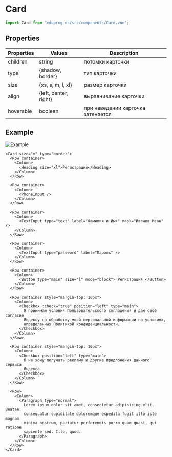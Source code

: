 # Card

```js
import Card from "eduprog-ds/src/components/Card.vue";
```

## Properties

| Properties | Values                | Description                       |
| ---------- | --------------------- | --------------------------------- |
| children   | string                | потомки карточки                  |
| type       | {shadow, border}      | тип карточки                      |
| size       | {xs, s, m, l, xl}     | размер карточки                   |
| align      | {left, center, right} | выравнивание карточки             |
| hoverable  | boolean               | при наведении карточка затеняется |

## Example

![Example](https://i.imgur.com/Px9Zvf4.png)

```vue
<Card size="m" type="border">
  <Row container>
    <Column>
      <Heading size="xl">Регистрация</Heading>
    </Column>
  </Row>

  <Row container>
    <Column>
      <PhoneInput />
    </Column>
  </Row>

  <Row container>
    <Column>
      <TextInput type="text" label="Фамилия и Имя" mask="Иванов Иван" />
    </Column>
  </Row>

  <Row container>
    <Column>
      <TextInput type="password" label="Пароль" />
    </Column>
  </Row>

  <Row container>
    <Column>
      <Button type="main" size="l" mode="block"> Регистрация </Button>
    </Column>
  </Row>

  <Row container style="margin-top: 10px">
    <Column>
      <Checkbox :check="true" position="left" type="main">
        Я принимаю условия Пользовательского соглашения и даю своё согласие
        Яндексу на обработку моей персональной информации на условиях,
        определенных Политикой конфиденциальности.
      </Checkbox>
    </Column>
  </Row>

  <Row container style="margin-top: 10px">
    <Column>
      <Checkbox position="left" type="main">
        Я не хочу получать рекламу и другие предложения данного сервиса
        Яндекса
      </Checkbox>
    </Column>
  </Row>

  <Row>
    <Column>
      <Paragraph type="normal">
        Lorem ipsum dolor sit amet, consectetur adipisicing elit. Beatae,
        consequatur cupiditate doloremque expedita fugit illo iste magnam
        minima nostrum, pariatur perferendis porro quam quasi, qui ratione
        sapiente sed. Illo, quod.
      </Paragraph>
    </Column>
  </Row>
</Card>
```
